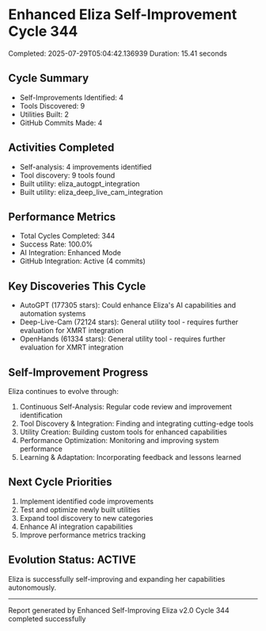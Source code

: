 # Enhanced Eliza Self-Improvement Cycle 344
Completed: 2025-07-29T05:04:42.136939
Duration: 15.41 seconds

## Cycle Summary
- Self-Improvements Identified: 4
- Tools Discovered: 9
- Utilities Built: 2
- GitHub Commits Made: 4

## Activities Completed
- Self-analysis: 4 improvements identified
- Tool discovery: 9 tools found
- Built utility: eliza_autogpt_integration
- Built utility: eliza_deep_live_cam_integration

## Performance Metrics
- Total Cycles Completed: 344
- Success Rate: 100.0%
- AI Integration: Enhanced Mode
- GitHub Integration: Active (4 commits)

## Key Discoveries This Cycle
- AutoGPT (177305 stars): Could enhance Eliza's AI capabilities and automation systems
- Deep-Live-Cam (72124 stars): General utility tool - requires further evaluation for XMRT integration
- OpenHands (61334 stars): General utility tool - requires further evaluation for XMRT integration

## Self-Improvement Progress
Eliza continues to evolve through:
1. Continuous Self-Analysis: Regular code review and improvement identification
2. Tool Discovery & Integration: Finding and integrating cutting-edge tools
3. Utility Creation: Building custom tools for enhanced capabilities
4. Performance Optimization: Monitoring and improving system performance
5. Learning & Adaptation: Incorporating feedback and lessons learned

## Next Cycle Priorities
1. Implement identified code improvements
2. Test and optimize newly built utilities
3. Expand tool discovery to new categories
4. Enhance AI integration capabilities
5. Improve performance metrics tracking

## Evolution Status: ACTIVE
Eliza is successfully self-improving and expanding her capabilities autonomously.

---
Report generated by Enhanced Self-Improving Eliza v2.0
Cycle 344 completed successfully
